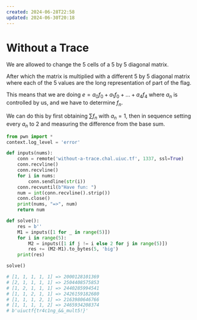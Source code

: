 ```yaml
---
created: 2024-06-28T22:58
updated: 2024-06-30T20:18
---
```


# Without a Trace

We are allowed to change the 5 cells of a 5 by 5 diagonal matrix.

After which the matrix is multiplied with a different 5 by 5 diagonal matrix where each of the 5 values are the long representation of part of the flag.

This means that we are doing $e=a_0f_0+a_1f_0+\dots+a_4f_4$ where $a_n$ is controlled by us, and we have to determine $f_n$.

We can do this by first obtaining $\sum f_n$ with $a_n=1$, then in sequence setting every $a_n$ to 2 and measuring the difference from the base sum.

```python
from pwn import *
context.log_level = 'error'

def inputs(nums):
    conn = remote('without-a-trace.chal.uiuc.tf', 1337, ssl=True)
    conn.recvline()
    conn.recvline()
    for i in nums:
        conn.sendline(str(i))
    conn.recvuntil(b"Have fun: ")
    num = int(conn.recvline().strip())
    conn.close()
    print(nums, "=>", num)
    return num

def solve():
    res = b''
    M1 = inputs([1 for _ in range(5)])
    for i in range(5):
        M2 = inputs([1 if j != i else 2 for j in range(5)])
        res += (M2-M1).to_bytes(5, 'big')
    print(res)

solve()

# [1, 1, 1, 1, 1] => 2000128101369
# [2, 1, 1, 1, 1] => 2504408575853
# [1, 2, 1, 1, 1] => 2440285994541
# [1, 1, 2, 1, 1] => 2426159182680
# [1, 1, 1, 2, 1] => 2163980646766
# [1, 1, 1, 1, 2] => 2465934208374
# b'uiuctf{tr4c1ng_&&_mult5!}'
```
